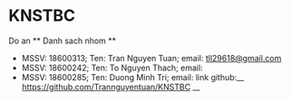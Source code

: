 # KNSTBC
Do an
** Danh sach nhom **
- MSSV: 18600313; Ten: Tran Nguyen Tuan; email: tll29618@gmail.com
- MSSV: 18600242; Ten: To Nguyen Thach; email:
- MSSV: 18600285; Ten: Duong Minh Tri; email:
link github:__ https://github.com/Trannguyentuan/KNSTBC __
